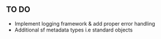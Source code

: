 ## TO DO
- Implement logging framework & add proper error handling
- Additional sf metadata types i.e standard objects